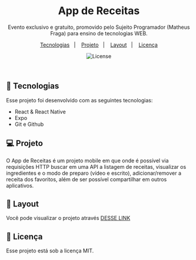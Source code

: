<h1 align="center"> App de Receitas </h1>

<p align="center">
Evento exclusivo e gratuito, promovido pelo Sujeito Programador (Matheus Fraga) para ensino de tecnologias WEB.
</p>

<p align="center">
  <a href="#-tecnologias">Tecnologias</a>&nbsp;&nbsp;&nbsp;|&nbsp;&nbsp;&nbsp;
  <a href="#-projeto">Projeto</a>&nbsp;&nbsp;&nbsp;|&nbsp;&nbsp;&nbsp;
  <a href="#-layout">Layout</a>&nbsp;&nbsp;&nbsp;|&nbsp;&nbsp;&nbsp;
  <a href="#memo-licença">Licença</a>
</p>

<p align="center">
  <img alt="License" src="https://img.shields.io/static/v1?label=license&message=MIT&color=49AA26&labelColor=000000">
</p>

<br>

## 🚀 Tecnologias

Esse projeto foi desenvolvido com as seguintes tecnologias:

- React & React Native
- Expo
- Git e Github

## 💻 Projeto

O App de Receitas é um projeto mobile em que onde é possível via requisições HTTP buscar em uma API a listagem de receitas, visualizar os ingredientes e o modo de preparo (vídeo e escrito), adicionar/remover a receita dos favoritos, além de ser possível compartilhar em outros aplicativos.

## 🔖 Layout

Você pode visualizar o projeto através [DESSE LINK](<[https://barralukas.github.io/linkPage/](https://www.figma.com/file/xxeWSyHN7y7ijJdn1gujBk/App-Receita-F%C3%A1cil-(Copy)?node-id=0%3A1&t=hOz0B80nNAGSukZx-1)>)

## :memo: Licença

Esse projeto está sob a licença MIT.
